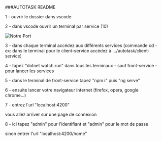 ###AUTOTASK README


1 - ouvrir le dossier dans vscode

2 - dans vscode ouvrir un terminal par service (10)

![Notre Port](https://i.goopics.net/4xri3o.png)

3 - dans chaque terminal accédez aux différents services 
(commande cd - ex: dans le terminal pour le client-service accédez à .../autotask/client-service)

4 - tapez "dotnet watch run" dans tous les terminaux  - sauf front-service - pour lancer les services 

5 - dans le terminal de front-service tapez "npm i" puis "ng serve"

6 - ensuite lancer votre navigateur internet (firefox, opera, google chrome...)

7 - entrez l'url "localhost:4200"

vous allez arriver sur une page de connexion

8 - ici tapez "admin" pour l'identifiant et "admin" pour le mot de passe

sinon entrer l'url "localhost:4200/home"